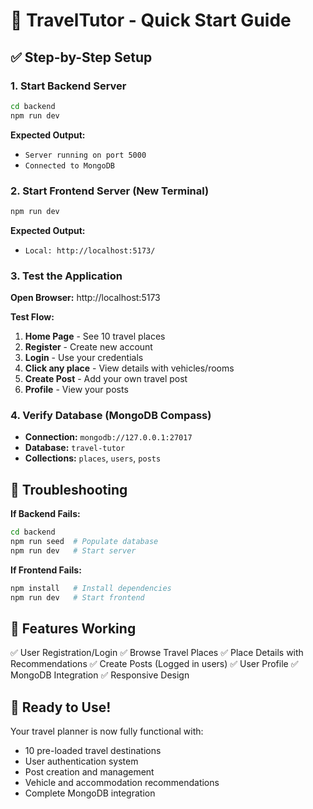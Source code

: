 # 🚀 TravelTutor - Quick Start Guide

## ✅ Step-by-Step Setup

### 1. Start Backend Server
```bash
cd backend
npm run dev
```
**Expected Output:** 
- `Server running on port 5000`
- `Connected to MongoDB`

### 2. Start Frontend Server (New Terminal)
```bash
npm run dev
```
**Expected Output:**
- `Local: http://localhost:5173/`

### 3. Test the Application

**Open Browser:** http://localhost:5173

**Test Flow:**
1. **Home Page** - See 10 travel places
2. **Register** - Create new account
3. **Login** - Use your credentials
4. **Click any place** - View details with vehicles/rooms
5. **Create Post** - Add your own travel post
6. **Profile** - View your posts

### 4. Verify Database (MongoDB Compass)
- **Connection:** `mongodb://127.0.0.1:27017`
- **Database:** `travel-tutor`
- **Collections:** `places`, `users`, `posts`

## 🔧 Troubleshooting

**If Backend Fails:**
```bash
cd backend
npm run seed  # Populate database
npm run dev   # Start server
```

**If Frontend Fails:**
```bash
npm install   # Install dependencies
npm run dev   # Start frontend
```

## 📱 Features Working

✅ User Registration/Login
✅ Browse Travel Places
✅ Place Details with Recommendations
✅ Create Posts (Logged in users)
✅ User Profile
✅ MongoDB Integration
✅ Responsive Design

## 🎯 Ready to Use!

Your travel planner is now fully functional with:
- 10 pre-loaded travel destinations
- User authentication system
- Post creation and management
- Vehicle and accommodation recommendations
- Complete MongoDB integration